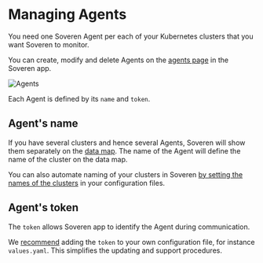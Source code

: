 # Managing Agents

You need one Soveren Agent per each of your Kubernetes clusters that you want Soveren to monitor.

You can create, modify and delete Agents on the [agents page](https://app.soveren.io/agents) in the Soveren app.

![Agents](../../img/administration/agents.png "Agents")

Each Agent is defined by its `name` and `token`.

## Agent's name

If you have several clusters and hence several Agents, Soveren will show them separately on the [data map](https://app.soveren.io/data-map). The name of the Agent will define the name of the cluster on the data map.

You can also automate naming of your clusters in Soveren [by setting the names of the clusters](../configuring-agent/#multi-cluster-deployment) in your configuration files.

## Agent's token

The `token` allows Soveren app to identify the Agent during communication.

We [recommend](../configuring-agent/#the-token) adding the `token` to your own configuration file, for instance `values.yaml`. This simplifies the updating and support procedures.
